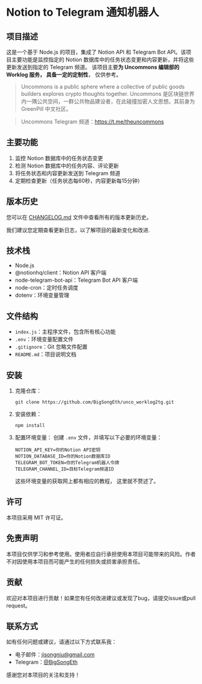 # Notion to Telegram 通知机器人

## 项目描述

这是一个基于 Node.js 的项目，集成了 Notion API 和 Telegram Bot API。该项目主要功能是监控指定的 Notion 数据库中的任务状态变更和内容更新，并将这些更新发送到指定的 Telegram 频道。
该项目主要**为 Uncommons 编辑部的 Worklog 服务， 具备一定的定制性**， 仅供参考。

> Uncommons is a public sphere where a collective of public goods builders explores crypto thoughts together.
> Uncommons 是区块链世界内一隅公共空间，一群公共物品建设者，在此碰撞加密人文思想。其前身为 GreenPill 中文社区。

> Uncommons Telegram 频道：https://t.me/theuncommons

## 主要功能

1. 监控 Notion 数据库中的任务状态变更
2. 检测 Notion 数据库中的任务内容、评论更新
3. 将任务状态和内容更新发送到 Telegram 频道
4. 定期检查更新（任务状态每60秒，内容更新每15分钟）

## 版本历史

您可以在 [CHANGELOG.md](CHANGELOG.md) 文件中查看所有的版本更新历史。

我们建议您定期查看更新日志，以了解项目的最新变化和改进.

## 技术栈

- Node.js
- @notionhq/client：Notion API 客户端
- node-telegram-bot-api：Telegram Bot API 客户端
- node-cron：定时任务调度
- dotenv：环境变量管理

## 文件结构

- `index.js`：主程序文件，包含所有核心功能
- `.env`：环境变量配置文件
- `.gitignore`：Git 忽略文件配置
- `README.md`：项目说明文档

## 安装

1. 克隆仓库：
   ```
   git clone https://github.com/BigSongEth/unco_worklog2tg.git
   ```

2. 安装依赖：
   ```
   npm install
   ```

3. 配置环境变量：
   创建 `.env` 文件，并填写以下必要的环境变量：
   ```
   NOTION_API_KEY=你的Notion API密钥
   NOTION_DATABASE_ID=你的Notion数据库ID
   TELEGRAM_BOT_TOKEN=你的Telegram机器人令牌
   TELEGRAM_CHANNEL_ID=目标Telegram频道ID
   ```
   这些环境变量的获取网上都有相应的教程， 这里就不赘述了。

## 许可

本项目采用 MIT 许可证。

## 免责声明

本项目仅供学习和参考使用。使用者应自行承担使用本项目可能带来的风险。作者不对因使用本项目而可能产生的任何损失或损害承担责任。

## 贡献

欢迎对本项目进行贡献！如果您有任何改进建议或发现了bug，请提交issue或pull request。

## 联系方式

如有任何问题或建议，请通过以下方式联系我：

- 电子邮件：[jisongniu@gmail.com](mailto:jisongniu@gmail.com)
- Telegram：[@BigSongEth](https://t.me/BigSongEth)

感谢您对本项目的关注和支持！



